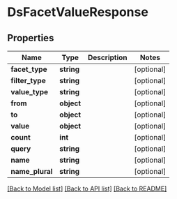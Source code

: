 # DsFacetValueResponse

## Properties
Name | Type | Description | Notes
------------ | ------------- | ------------- | -------------
**facet_type** | **string** |  | [optional] 
**filter_type** | **string** |  | [optional] 
**value_type** | **string** |  | [optional] 
**from** | **object** |  | [optional] 
**to** | **object** |  | [optional] 
**value** | **object** |  | [optional] 
**count** | **int** |  | [optional] 
**query** | **string** |  | [optional] 
**name** | **string** |  | [optional] 
**name_plural** | **string** |  | [optional] 

[[Back to Model list]](../../README.md#documentation-for-models) [[Back to API list]](../../README.md#documentation-for-api-endpoints) [[Back to README]](../../README.md)

